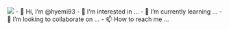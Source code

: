 <img src="https://capsule-render.vercel.app/api?type=waving&color=0:9796f0,100:fbc7d4&height=400&section=header&text=Hey i'm hyemi&fontSize=70&fontColor=ffffff" />
- 👋 Hi, I’m @hyemi93
- 👀 I’m interested in ...
- 🌱 I’m currently learning ...
- 💞️ I’m looking to collaborate on ...
- 📫 How to reach me ...

<!---
hyemi93/hyemi93 is a ✨ special ✨ repository because its `README.md` (this file) appears on your GitHub profile.
You can click the Preview link to take a look at your changes.
--->
